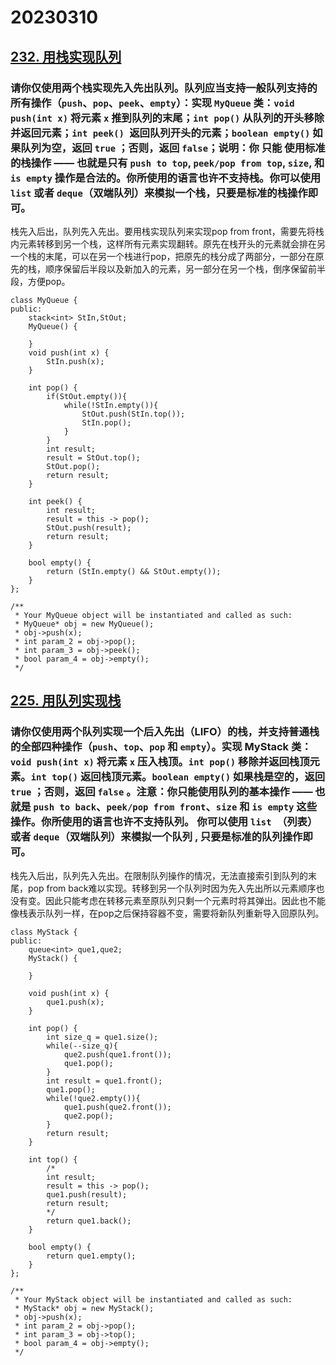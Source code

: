 # 20230310
## [232. 用栈实现队列](https://leetcode.cn/problems/implement-queue-using-stacks/)
### 请你仅使用两个栈实现先入先出队列。队列应当支持一般队列支持的所有操作（`push`、`pop`、`peek`、`empty`）：实现 `MyQueue` 类：`void push(int x)` 将元素 `x` 推到队列的末尾；`int pop()` 从队列的开头移除并返回元素；`int peek() `返回队列开头的元素；`boolean empty()` 如果队列为空，返回 `true` ；否则，返回 `false`；说明：你 只能 使用标准的栈操作 —— 也就是只有 `push to top`, `peek/pop from top`, `size`, 和 `is empty` 操作是合法的。你所使用的语言也许不支持栈。你可以使用 `list` 或者 `deque`（双端队列）来模拟一个栈，只要是标准的栈操作即可。
栈先入后出，队列先入先出。要用栈实现队列来实现pop from front，需要先将栈内元素转移到另一个栈，这样所有元素实现翻转。原先在栈开头的元素就会排在另一个栈的末尾，可以在另一个栈进行pop，把原先的栈分成了两部分，一部分在原先的栈，顺序保留后半段以及新加入的元素，另一部分在另一个栈，倒序保留前半段，方便pop。
```
class MyQueue {
public:
    stack<int> StIn,StOut;
    MyQueue() {
        
    }
    void push(int x) {
        StIn.push(x);
    }
    
    int pop() {
        if(StOut.empty()){
            while(!StIn.empty()){
                StOut.push(StIn.top());
                StIn.pop();
            }
        }
        int result;
        result = StOut.top();
        StOut.pop();
        return result;
    }

    int peek() {
        int result;
        result = this -> pop();
        StOut.push(result);
        return result;
    }
    
    bool empty() {
        return (StIn.empty() && StOut.empty());
    }
};

/**
 * Your MyQueue object will be instantiated and called as such:
 * MyQueue* obj = new MyQueue();
 * obj->push(x);
 * int param_2 = obj->pop();
 * int param_3 = obj->peek();
 * bool param_4 = obj->empty();
 */
```
## [225. 用队列实现栈](https://leetcode.cn/problems/implement-stack-using-queues/)
### 请你仅使用两个队列实现一个后入先出（LIFO）的栈，并支持普通栈的全部四种操作（`push`、`top`、`pop` 和 `empty`）。实现 MyStack 类：`void push(int x)` 将元素 `x` 压入栈顶。`int pop()` 移除并返回栈顶元素。`int top()` 返回栈顶元素。`boolean empty()` 如果栈是空的，返回 `true` ；否则，返回 `false` 。注意：你只能使用队列的基本操作 —— 也就是 `push to back`、`peek/pop from front`、`size` 和 `is empty` 这些操作。你所使用的语言也许不支持队列。 你可以使用 `list `（列表）或者 `deque`（双端队列）来模拟一个队列 , 只要是标准的队列操作即可。
栈先入后出，队列先入先出。在限制队列操作的情况，无法直接索引到队列的末尾，pop from back难以实现。转移到另一个队列时因为先入先出所以元素顺序也没有变。因此只能考虑在转移元素至原队列只剩一个元素时将其弹出。因此也不能像栈表示队列一样，在pop之后保持容器不变，需要将新队列重新导入回原队列。
```
class MyStack {
public:
    queue<int> que1,que2;
    MyStack() {

    }
    
    void push(int x) {
        que1.push(x);
    }
    
    int pop() {
        int size_q = que1.size();
        while(--size_q){
            que2.push(que1.front());
            que1.pop();
        }
        int result = que1.front();
        que1.pop();
        while(!que2.empty()){
            que1.push(que2.front());
            que2.pop();
        }
        return result;
    }
    
    int top() {
        /*
        int result;
        result = this -> pop();
        que1.push(result);
        return result;
        */
        return que1.back();
    }
    
    bool empty() {
        return que1.empty();
    }
};

/**
 * Your MyStack object will be instantiated and called as such:
 * MyStack* obj = new MyStack();
 * obj->push(x);
 * int param_2 = obj->pop();
 * int param_3 = obj->top();
 * bool param_4 = obj->empty();
 */
```
